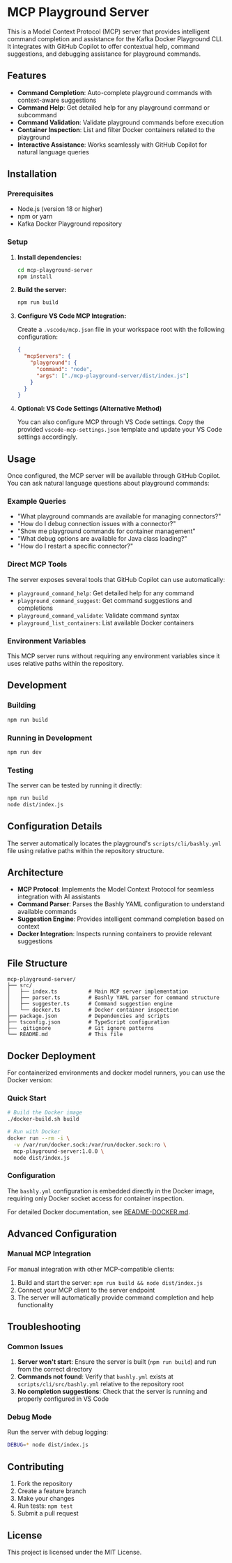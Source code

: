 # MCP Playground Server

This is a Model Context Protocol (MCP) server that provides intelligent command completion and assistance for the Kafka Docker Playground CLI. It integrates with GitHub Copilot to offer contextual help, command suggestions, and debugging assistance for playground commands.

## Features

- **Command Completion**: Auto-complete playground commands with context-aware suggestions
- **Command Help**: Get detailed help for any playground command or subcommand  
- **Command Validation**: Validate playground commands before execution
- **Container Inspection**: List and filter Docker containers related to the playground
- **Interactive Assistance**: Works seamlessly with GitHub Copilot for natural language queries

## Installation

### Prerequisites

- Node.js (version 18 or higher)
- npm or yarn
- Kafka Docker Playground repository

### Setup

1. **Install dependencies:**
   ```bash
   cd mcp-playground-server
   npm install
   ```

2. **Build the server:**
   ```bash
   npm run build
   ```

3. **Configure VS Code MCP Integration:**
   
   Create a `.vscode/mcp.json` file in your workspace root with the following configuration:
   ```json
   {
     "mcpServers": {
       "playground": {
         "command": "node",
         "args": ["./mcp-playground-server/dist/index.js"]
       }
     }
   }
   ```

4. **Optional: VS Code Settings (Alternative Method)**
   
   You can also configure MCP through VS Code settings. Copy the provided `vscode-mcp-settings.json` template and update your VS Code settings accordingly.

## Usage

Once configured, the MCP server will be available through GitHub Copilot. You can ask natural language questions about playground commands:

### Example Queries

- "What playground commands are available for managing connectors?"
- "How do I debug connection issues with a connector?"
- "Show me playground commands for container management"
- "What debug options are available for Java class loading?"
- "How do I restart a specific connector?"

### Direct MCP Tools

The server exposes several tools that GitHub Copilot can use automatically:

- `playground_command_help`: Get detailed help for any command
- `playground_command_suggest`: Get command suggestions and completions  
- `playground_command_validate`: Validate command syntax
- `playground_list_containers`: List available Docker containers

### Environment Variables

This MCP server runs without requiring any environment variables since it uses relative paths within the repository.

## Development

### Building

```bash
npm run build
```

### Running in Development

```bash
npm run dev
```

### Testing

The server can be tested by running it directly:

```bash
npm run build
node dist/index.js
```

## Configuration Details

The server automatically locates the playground's `scripts/cli/bashly.yml` file using relative paths within the repository structure.

## Architecture

- **MCP Protocol**: Implements the Model Context Protocol for seamless integration with AI assistants
- **Command Parser**: Parses the Bashly YAML configuration to understand available commands
- **Suggestion Engine**: Provides intelligent command completion based on context
- **Docker Integration**: Inspects running containers to provide relevant suggestions

## File Structure

```
mcp-playground-server/
├── src/
│   ├── index.ts          # Main MCP server implementation
│   ├── parser.ts         # Bashly YAML parser for command structure
│   ├── suggester.ts      # Command suggestion engine
│   └── docker.ts         # Docker container inspection
├── package.json          # Dependencies and scripts
├── tsconfig.json         # TypeScript configuration
├── .gitignore            # Git ignore patterns
└── README.md             # This file
```

## Docker Deployment

For containerized environments and docker model runners, you can use the Docker version:

### Quick Start

```bash
# Build the Docker image
./docker-build.sh build

# Run with Docker
docker run --rm -i \
  -v /var/run/docker.sock:/var/run/docker.sock:ro \
  mcp-playground-server:1.0.0 \
  node dist/index.js
```

### Configuration

The `bashly.yml` configuration is embedded directly in the Docker image, requiring only Docker socket access for container inspection.

For detailed Docker documentation, see [README-DOCKER.md](README-DOCKER.md).

## Advanced Configuration

### Manual MCP Integration

For manual integration with other MCP-compatible clients:

1. Build and start the server: `npm run build && node dist/index.js`
2. Connect your MCP client to the server endpoint
3. The server will automatically provide command completion and help functionality

## Troubleshooting

### Common Issues

1. **Server won't start**: Ensure the server is built (`npm run build`) and run from the correct directory
2. **Commands not found**: Verify that `bashly.yml` exists at `scripts/cli/src/bashly.yml` relative to the repository root
3. **No completion suggestions**: Check that the server is running and properly configured in VS Code

### Debug Mode

Run the server with debug logging:

```bash
DEBUG=* node dist/index.js
```

## Contributing

1. Fork the repository
2. Create a feature branch
3. Make your changes
4. Run tests: `npm test`
5. Submit a pull request

## License

This project is licensed under the MIT License.